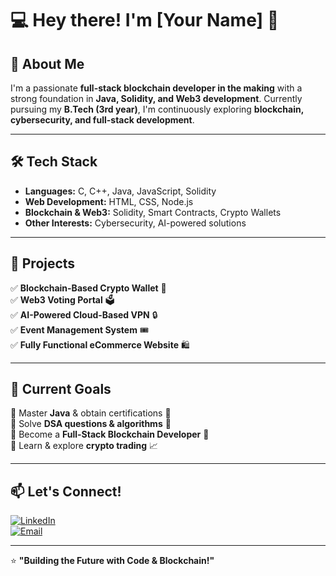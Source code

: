 # 💻 Hey there! I'm [Your Name] 👋

## 🚀 About Me  
I'm a passionate **full-stack blockchain developer in the making** with a strong foundation in **Java, Solidity, and Web3 development**. Currently pursuing my **B.Tech (3rd year)**, I'm continuously exploring **blockchain, cybersecurity, and full-stack development**.  

---

## 🛠 Tech Stack  
- **Languages:** C, C++, Java, JavaScript, Solidity  
- **Web Development:** HTML, CSS, Node.js  
- **Blockchain & Web3:** Solidity, Smart Contracts, Crypto Wallets  
- **Other Interests:** Cybersecurity, AI-powered solutions  

---

## 📌 Projects  
✅ **Blockchain-Based Crypto Wallet** 🔗  
✅ **Web3 Voting Portal** 🗳️  
✅ **AI-Powered Cloud-Based VPN** 🔒  
✅ **Event Management System** 🎟️  
✅ **Fully Functional eCommerce Website** 🛍️  

---

## 🎯 Current Goals  
🔹 Master **Java** & obtain certifications 🏅  
🔹 Solve **DSA questions & algorithms** 🧠  
🔹 Become a **Full-Stack Blockchain Developer** 🚀  
🔹 Learn & explore **crypto trading** 📈  

---

## 📫 Let's Connect!  
[![LinkedIn](https://img.shields.io/badge/LinkedIn-Connect-blue?style=flat&logo=linkedin)](Your_LinkedIn_Link)  
[![Email](https://img.shields.io/badge/Email-Say_Hi!-red?style=flat&logo=gmail)](mailto:Your_Email)  

---

⭐ **"Building the Future with Code & Blockchain!"**  
